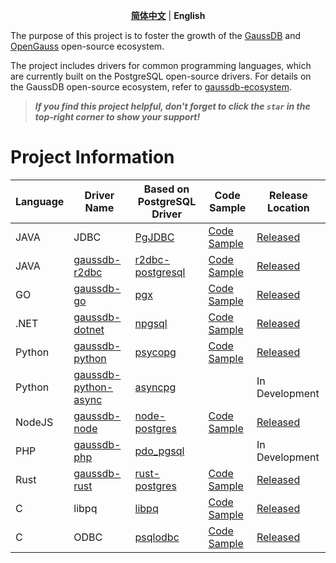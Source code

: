 <p align="center">
  <p align="center">
    <a href="README.md"><strong>简体中文</strong></a> | <strong>English</strong>
  </p>

The purpose of this project is to foster the growth of the [GaussDB](https://www.huaweicloud.com/product/gaussdb.html) and [OpenGauss](https://opengauss.org/zh/) open-source ecosystem.

The project includes drivers for common programming languages, which are currently built on the PostgreSQL open-source drivers. For details on the GaussDB open-source ecosystem, refer to [gaussdb-ecosystem](https://github.com/HuaweiCloudDeveloper/gaussdb-ecosystem).

> ***If you find this project helpful, don't forget to click the `star` in the top-right corner to show your support!***

# Project Information

| Language   | Driver Name                                                                          | Based on PostgreSQL Driver | Code Sample                                                 | Release Location |
| ------ | --------------------------------------------------------------------------------- | ------------------------------------------------------------------ | ------------------- | ------------------- |
| JAVA   | JDBC       | [PgJDBC](https://github.com/pgjdbc/pgjdbc)        | [Code Sample](https://support.huaweicloud.com/distributed-devg-v8-gaussdb/gaussdb-12-0059.html)  |     [Released](https://repo.maven.apache.org/maven2/com/huaweicloud/gaussdb/gaussdbjdbc/)             |
| JAVA   | [gaussdb-r2dbc](https://github.com/HuaweiCloudDeveloper/gaussdb-r2dbc)               | [r2dbc-postgresql](https://github.com/pgjdbc/r2dbc-postgresql)        | [Code Sample](https://github.com/HuaweiCloudDeveloper/gaussdb-r2dbc-examples)  |     [Released](https://repo.maven.apache.org/maven2/com/huaweicloud/gaussdb/gaussdb-r2dbc/)             |
| GO     | [gaussdb-go](https://github.com/HuaweiCloudDeveloper/gaussdb-go)                     | [pgx](https://github.com/jackc/pgx)                                   | [Code Sample](https://github.com/HuaweiCloudDeveloper/gaussdb-go/tree/master/examples) |     [Released](https://pkg.go.dev/github.com/HuaweiCloudDeveloper/gaussdb-go)           |
| .NET   | [gaussdb-dotnet](https://github.com/HuaweiCloudDeveloper/gaussdb-dotnet)             | [npgsql](https://github.com/npgsql/npgsql)                            | [Code Sample](https://github.com/HuaweiCloudDeveloper/gaussdb-dotnet/tree/main/example)   |     [Released](https://www.nuget.org/packages/HuaweiCloud.Driver.GaussDB/)             |
| Python | [gaussdb-python](https://github.com/HuaweiCloudDeveloper/gaussdb-python)             | [psycopg](https://github.com/psycopg/psycopg)                         | [Code Sample](https://github.com/HuaweiCloudDeveloper/gaussdb-python/tree/master/example)  |  [Released](https://pypi.org/project/gaussdb/)             |
| Python | [gaussdb-python-async](https://github.com/HuaweiCloudDeveloper/gaussdb-python-async) | [asyncpg](https://github.com/MagicStack/asyncpg)                      |   | In Development               |
| NodeJS | [gaussdb-node](https://github.com/HuaweiCloudDeveloper/gaussdb-node)                 | [node-postgres](https://github.com/brianc/node-postgres)              |  [Code Sample](https://github.com/HuaweiCloudDeveloper/gaussdb-node/tree/master/examples)   |  [Released](https://www.npmjs.com/package/gaussdb-node)               |
| PHP    | [gaussdb-php](https://github.com/HuaweiCloudDeveloper/gaussdb-php)                   | [pdo_pgsql](https://github.com/php/php-src/tree/master/ext/pdo_pgsql) |  | In Development |
| Rust   | [gaussdb-rust](https://github.com/HuaweiCloudDeveloper/gaussdb-rust)                 | [rust-postgres](https://github.com/sfackler/rust-postgres/)           |  [Code Sample](https://github.com/HuaweiCloudDeveloper/gaussdb-rust/tree/master/examples)     | [Released](https://crates.io/crates/gaussdb)               |
| C   | libpq   | [libpq](https://github.com/postgres/postgres/blob/master/src/include/libpq/libpq.h)           |  [Code Sample](https://support.huaweicloud.com/distributed-devg-v8-gaussdb/gaussdb-12-1845.html)     | [Released](https://support.huaweicloud.com/distributed-devg-v8-gaussdb/gaussdb-12-1845.html)               |
| C   | ODBC   | [psqlodbc](https://github.com/postgresql-interfaces/psqlodbc)           |  [Code Sample](https://support.huaweicloud.com/distributed-devg-v8-gaussdb/gaussdb-12-1832.html)     | [Released](https://support.huaweicloud.com/distributed-devg-v8-gaussdb/gaussdb-12-1830.html)               |

